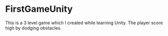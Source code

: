# FirstGameUnity
This is a 3 level game which I created while learning Unity. The player score high by dodging obstacles.
